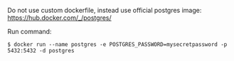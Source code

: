 Do not use custom dockerfile, instead use official postgres image: https://hub.docker.com/_/postgres/

Run command:
 
    $ docker run --name postgres -e POSTGRES_PASSWORD=mysecretpassword -p 5432:5432 -d postgres

